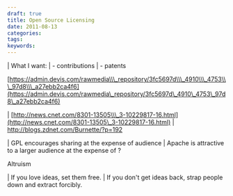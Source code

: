```yaml
---
draft: true
title: Open Source Licensing
date: 2011-08-13
categories:
tags:
keywords:
---
```


| What I want:
| - contributions
| - patents

[https://admin.devis.com/rawmedia\\\_repository/3fc5697d\\\_4910\\\_4753\\\_97d8\\\_a27ebb2ca4f6](https://admin.devis.com/rawmedia\_repository/3fc5697d\_4910\_4753\_97d8\_a27ebb2ca4f6)

| [http://news.cnet.com/8301-13505\\\_3-10229817-16.html](http://news.cnet.com/8301-13505\_3-10229817-16.html)
| <http://blogs.zdnet.com/Burnette/?p=192>

| GPL encourages sharing at the expense of audience
| Apache is attractive to a larger audience at the expense of ?

Altruism

| If you love ideas, set them free.
| If you don't get ideas back, strap people down and extract forcibly.
